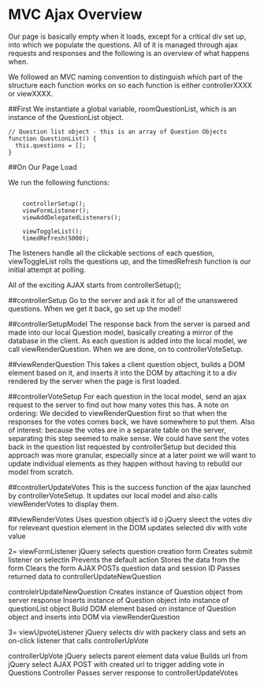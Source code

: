 MVC Ajax Overview 
===

Our page is basically empty when it loads, except for a critical div set up, into which we populate the questions.  All of it is managed through ajax requests and responses and the following is an overview of what happens when.

We followed an MVC naming convention to distinguish which part of the structure each function works on so each function is either controllerXXXX or viewXXXX.

##First
We instantiate a global variable, roomQuestionList, which is an instance of the QuestionList object.

```
// Question list object - this is an array of Question Objects
function QuestionList() {
  this.questions = [];
}
```

##On Our Page Load

We run the following functions:

```

	controllerSetup();
	viewFormListener();
	viewAddDelegatedListeners();
  
	viewToggleList();
	timedRefresh(5000);

```

The listeners handle all the clickable sections of each question, viewToggleList rolls the questions up, and the timedRefresh function is our initial attempt at polling.

All of the exciting AJAX starts from controllerSetup();

##controllerSetup
Go to the server and ask it for all of the unanswered questions.  When we get it back, go set up the model!

##controllerSetupModel
The response back from the server is parsed and made into our local Question model, basically creating a mirror of the database in the client.  As each question is added into the local model, we call viewRenderQuestion.  When we are done, on to controllerVoteSetup.

##viewRenderQuestion
This takes a client question object, builds a DOM element based on it, and inserts it into the DOM by attaching it to a div rendered by the server when the page is first loaded.

##controllerVoteSetup
For each question in the local model, send an ajax request to the server to find out how many votes this has.  A note on ordering: We decided to viewRenderQuestion first so that when the responses for the votes comes back, we have somewhere to put them.  Also of interest: because the votes are in a separate table on the server, separating this step seemed to make sense.  We could have sent the votes back in the question list requested by controllerSetup but decided this approach was more granular, especially since at a later point we will want to update individual elements as they happen without having to rebuild our model from scratch.

##controllerUpdateVotes
This is the success function of the ajax launched by controllerVoteSetup.  It updates our local model and also calls viewRenderVotes to display them.

##viewRenderVotes
Uses question object’s id o jQuery sleect the votes div for releveant question element in the DOM
updates selected div with vote value





2=
viewFormListener
jQuery selects question creation form
Creates submit listener on selectin
Prevents the default action
Stores the data from the form
Clears the form
AJAX POSTs question data and session ID
Passes returned data to controllerUpdateNewQuestion

controlelrUpdateNewQuestion
Creates instance of Question object from server response
Inserts instance of Question object into instance of questionList object
Build DOM element based on instance of Question object and inserts into DOM via viewRenderQuestion


3=
viewUpvoteListener
jQuery selects div with packery class and sets an on-click listener that calls controllerUpVote

controllerUpVote
jQuery selects parent element data value
Builds url from jQuery select
AJAX POST with created url to trigger adding vote in Questions Controller
Passes server response to controllerUpdateVotes
	
